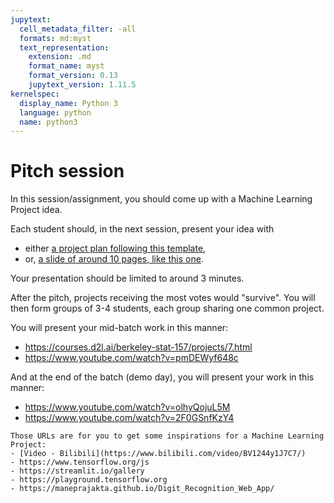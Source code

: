 ```yaml
---
jupytext:
  cell_metadata_filter: -all
  formats: md:myst
  text_representation:
    extension: .md
    format_name: myst
    format_version: 0.13
    jupytext_version: 1.11.5
kernelspec:
  display_name: Python 3
  language: python
  name: python3
---
```


# Pitch session

In this session/assignment, you should come up with a Machine Learning Project idea.

Each student should, in the next session, present your idea with
- either [a project plan following this template](overview.ipynb),
- or, [a slide of around 10 pages, like this one](https://docs.google.com/presentation/d/1gTK27XUOC12X8PpggB8_NGxVOAPeYV3I5W6QTYIp49U/edit#slide=id.gcb9a0b074_1_0).

Your presentation should be limited to around 3 minutes.

After the pitch, projects receiving the most votes would "survive".
You will then form groups of 3-4 students, each group sharing one common project.


You will present your mid-batch work in this manner:
- https://courses.d2l.ai/berkeley-stat-157/projects/7.html
- https://www.youtube.com/watch?v=pmDEWyf648c

And at the end of the batch (demo day), you will present your work in this manner:
- https://www.youtube.com/watch?v=olhyQojuL5M
- https://www.youtube.com/watch?v=2F0GSnfKzY4


```{seealso}
Those URLs are for you to get some inspirations for a Machine Learning Project:
- [Video - Bilibili](https://www.bilibili.com/video/BV1244y1J7C7/)
- https://www.tensorflow.org/js
- https://streamlit.io/gallery
- https://playground.tensorflow.org
- https://maneprajakta.github.io/Digit_Recognition_Web_App/
```

